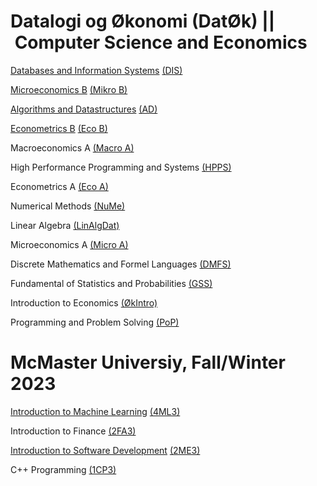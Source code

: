 # Datalogi og Økonomi (DatØk) || Computer Science and Economics
[Databases and Information Systems](https://github.com/tdh424/DIS) [(DIS)](https://kurser.ku.dk/course/ndab19002u/2021-2022)

[Microeconomics B](https://github.com/tdh424/CoputerscienceEconomics/tree/Microeconomics-B) [(Mikro B)](https://kurser.ku.dk/course/ndab20009u)

[Algorithms and Datastructures]() [(AD)](https://kurser.ku.dk/course/NDAA04010U)

[Econometrics B]() [(Eco B)](https://kurser.ku.dk/course/ndab20006u)

[]()Macroeconomics A [(Macro A)](https://kurser.ku.dk/course/ndab20007u)

[]()High Performance Programming and Systems [(HPPS)](https://kurser.ku.dk/course/ndab20001u)

[]()Econometrics A [(Eco A)](https://kurser.ku.dk/course/ndab20005u)

[]()Numerical Methods [(NuMe)](https://kurser.ku.dk/course/ndab22009u)

[]()Linear Algebra [(LinAlgDat)](https://kurser.ku.dk/course/nmab15002u)

[]()Microeconomics A [(Micro A)](https://kurser.ku.dk/course/ndab19004u)

[]()Discrete Mathematics and Formel Languages [(DMFS)](https://kurser.ku.dk/course/ndab19002u/2021-2022)

[]()Fundamental of Statistics and Probabilities [(GSS)](https://kurser.ku.dk/course/ndab19003u)

[]()Introduction to Economics [(ØkIntro)](https://kurser.ku.dk/course/nmaa04032u)

[]()Programming and Problem Solving [(PoP)](https://kurser.ku.dk/course/ndab15009u)

# McMaster Universiy, Fall/Winter 2023
[Introduction to Machine Learning](https://github.com/tdh424/CoputerscienceEconomics/tree/Introduction-to-Machine-Learning) [(4ML3)](https://experts.mcmaster.ca/display/award-introduction-to-machine-learning-compsci-4ml3)

Introduction to Finance [(2FA3)](https://ug.degroote.mcmaster.ca/descriptions/2fa3/)

[Introduction to Software Development](https://github.com/tdh424/CoputerscienceEconomics/tree/Introduction-to-Software-Development) [(2ME3)](https://academiccalendars.romcmaster.ca/preview_course_nopop.php?catoid=53&coid=265615)

C++ Programming [(1CP3)](https://www.eng.mcmaster.ca/sites/default/files/engtech_1cp3_-_summer_2022.pdf)
